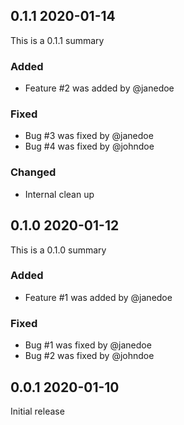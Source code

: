 ## 0.1.1 2020-01-14

This is a 0.1.1 summary

### Added

- Feature #2 was added by @janedoe

### Fixed

- Bug #3 was fixed by @janedoe
- Bug #4 was fixed by @johndoe

### Changed

- Internal clean up
## 0.1.0 2020-01-12

This is a 0.1.0 summary

### Added

- Feature #1 was added by @janedoe

### Fixed

- Bug #1 was fixed by @janedoe
- Bug #2 was fixed by @johndoe

## 0.0.1 2020-01-10

Initial release
